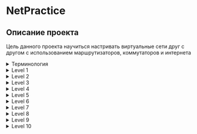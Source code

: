 # NetPractice

## Описание проекта

Цель данного проекта научиться настривать виртуальные сети друг с другом с использованием маршрутизаторов, коммутаторов и интернета

<details>
<summary>Терминология</summary>
  
### Таблица маршрутизации
Таблица маршрутизации - правила, по которым определяется лучший путь для передачи пакетов.
Это электронная база данных в маршрутизаторе, которая представляет из себя некий набор правил. В ней содержится информация о сетевых маршрутах по которым определяется наилучший путь для передачи пакета данных. Она содержит в себе адрес и маску сети подключения, адрес шлюза (т. е. маршрутизатора сети, на который отправляются данные), метрику (расстояние) и интерфейс (имя и индентификатор устройства).
  
### Коммутатор (switch)
Это устройство для соединения нескольких устройств в одной сети. У всех устройств одинаковая маска.

### Роутер (маршрутизатор)
Это сетевой компьютер, который обрабатывает полученные данные по заданным правилам администратора и опираясь на таблицу маршрутизации определяет путь для пересылки данных.

</details>

<details>
  <summary>Level 1</summary>
  <img src="https://github.com/N4MEL3SS/NetPractice/blob/master/img/level1.png" alt="level 1"></img>
</details>


<details>
  <summary>Level 2</summary>
  <img src="https://github.com/N4MEL3SS/NetPractice/blob/master/img/level2.png" alt="level 2"></img>
</details>


<details>
  <summary>Level 3</summary>
  <img src="https://github.com/N4MEL3SS/NetPractice/blob/master/img/level3.png" alt="level 3"></img>
</details>


<details>
  <summary>Level 4</summary>
  <img src="https://github.com/N4MEL3SS/NetPractice/blob/master/img/level5.png" alt="level 4"></img>
</details>


<details>
  <summary>Level 5</summary>
  <img src="https://github.com/N4MEL3SS/NetPractice/blob/master/img/level5.png" alt="level 5"></img>
</details>


<details>
  <summary>Level 6</summary>
  <img src="https://github.com/N4MEL3SS/NetPractice/blob/master/img/level6.png" alt="level 6"></img>
</details>


<details>
  <summary>Level 7</summary>
  <img src="https://github.com/N4MEL3SS/NetPractice/blob/master/img/level7.png" alt="level 7"></img>
</details>


<details>
  <summary>Level 8</summary>
  <img src="https://github.com/N4MEL3SS/NetPractice/blob/master/img/level8.png" alt="level 8"></img>
</details>


<details>
  <summary>Level 9</summary>
  <img src="https://github.com/N4MEL3SS/NetPractice/blob/master/img/level9.png" alt="level 9"></img>
</details>


<details>
  <summary>Level 10</summary>
  <img src="https://github.com/N4MEL3SS/NetPractice/blob/master/img/level10.png" alt="level 10"></img>
</details>
